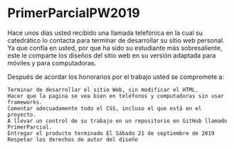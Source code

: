 # PrimerParcialPW2019


Hace unos días usted recibido una llamada telefónica en la cual su catedrático lo contacta para terminar de desarrollar su sitio web personal. Ya que confía en usted, por que ha sido su estudiante más sobresaliente, este le comparte los diseños del sitio web en su versión adaptada para móviles y para computadoras.

Después de acordar los honorarios por el trabajo usted se compromete a:

    Terminar de desarrollar el sitio Web, sin modificar el HTML.
    Hacer que la pagina se vea bien en teléfonos y computadoras sin usar frameworks.
    Comentar adecuadamente todo el CSS, incluso el que está en el proyecto.
    A llevar un control de su trabajo en un repositorio en GitHub llamado PrimerParcial.
    Entregar el producto terminado El Sábado 21 de septiembre de 2019
    Respetar los derechos de autor del diseño